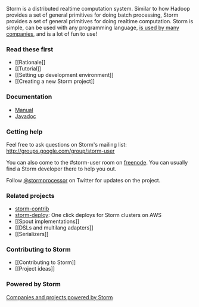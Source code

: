 Storm is a distributed realtime computation system. Similar to how Hadoop provides a set of general primitives for doing batch processing, Storm provides a set of general primitives for doing realtime computation. Storm is simple, can be used with any programming language, [is used by many companies](https://github.com/nathanmarz/storm/wiki/Powered-By), and is a lot of fun to use!

### Read these first

* [[Rationale]] 
* [[Tutorial]]
* [[Setting up development environment]]
* [[Creating a new Storm project]]

### Documentation

* [Manual](https://github.com/nathanmarz/storm/wiki/Documentation)
* [Javadoc](http://nathanmarz.github.com/storm)

### Getting help

Feel free to ask questions on Storm's mailing list: http://groups.google.com/group/storm-user

You can also come to the #storm-user room on [freenode](http://freenode.net/). You can usually find a Storm developer there to help you out.

Follow [@stormprocessor](https://twitter.com/stormprocessor) on Twitter for updates on the project.

### Related projects

* [storm-contrib](https://github.com/nathanmarz/storm-contrib)
* [storm-deploy](http://github.com/nathanmarz/storm-deploy): One click deploys for Storm clusters on AWS
* [[Spout implementations]]
* [[DSLs and multilang adapters]]
* [[Serializers]]

### Contributing to Storm

* [[Contributing to Storm]]
* [[Project ideas]]

### Powered by Storm

[Companies and projects powered by Storm](https://github.com/nathanmarz/storm/wiki/Powered-By)